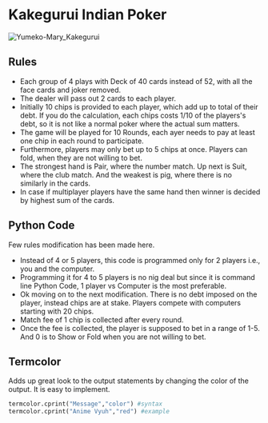 # Kakegurui Indian Poker

<img src="https://i.pinimg.com/originals/63/8b/b4/638bb431c597836bfa701f99e4f93e2d.gif" alt="Yumeko-Mary_Kakegurui">

## Rules

- Each group of 4 plays with Deck of 40 cards instead of 52, with all the face cards and joker removed. 
- The dealer will pass out 2 cards to each player. 
- Initially 10 chips is provided to each player, which add up to total of their debt. If you do the calculation, each chips costs 1/10 of the players's debt, so it is not like a normal poker where the actual sum matters. 
- The game will be played for 10 Rounds, each ayer needs to pay at least one chip in each round to participate. 
- Furthermore, players may only bet up to 5 chips at once. Players can fold, when they are not willing to bet.
- The strongest hand is Pair, where the number match. Up next is Suit, where the club match. And the weakest is pig, where there is no similarly in the cards. 
- In case if multiplayer players  have the same hand then winner is decided by highest sum of the cards. 

## Python Code

Few rules modification has been made here.
- Instead of 4 or 5 players, this code is programmed only for 2 players i.e., you and the computer. 
- Programming it for 4 to 5 players is no nig deal but since it is command line Python Code, 1 player vs Computer is the most preferable. 
- Ok moving on to the next modification. There is no debt imposed on the player, instead chips are at stake. Players compete with computers starting with 20 chips. 
- Match fee of 1 chip is collected after every round. 
- Once the fee is collected, the player is supposed to bet in a range of 1-5. And 0 is to Show or Fold when you are not willing to bet. 

## Termcolor

Adds up great look to the output statements by changing the color of the output. It is easy to implement.

```py
termcolor.cprint("Message","color") #syntax
termcolor.cprint("Anime Vyuh","red") #example
```
